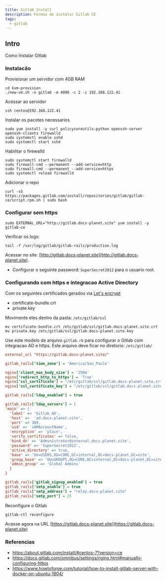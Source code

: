 ```yaml
---
title: Gitlab Install
description: Formas de instalar Gitlab CE
tags:
  - gitlab
---
```


## Intro

Como Instalar Gitlab

### Instalacão

Provisionar um servidor com 4GB RAM

```shell
cd kvm-provision
./new-vm.sh -n gitlab -m 4096 -c 2 -i 192.168.122.41
```

Acessar ao servidor

```shell
ssh centos@192.168.122.41
```

Instalar os pacotes necessarios

```shell
sudo yum install -y curl policycoreutils-python openssh-server openssh-clients firewalld
sudo systemctl enable sshd
sudo systemctl start sshd
```

Habilitar o firewalld

```shell
sudo systemctl start firewalld
sudo firewall-cmd --permanent --add-service=http
sudo firewall-cmd --permanent --add-service=https
sudo systemctl reload firewalld
```

Adicionar o repo

```shell
curl -sS https://packages.gitlab.com/install/repositories/gitlab/gitlab-ce/script.rpm.sh | sudo bash
```

### Configurar sem https

```shell
sudo EXTERNAL_URL="http://gitlab.docs-planet.site" yum install -y gitlab-ce
```

Verificar os logs:

```shell
tail -f /var/log/gitlab/gitlab-rails/production.log
```

Acessar no site: [http://gitlab.docs-planet.site](http://gitlab.docs-planet.site).
 - Configurar o seguinte password: `SuperSecret2012` para o usuario root.

### Configurando com https e integracao Active Directory

Com os seguintes certificados gerados via [Let's encrypt](/artigos/wildcard-certificate-letsencrypt-cloudflare/)

- certificate-bundle.crt 
- private.key

Movimente eles dentro da pasta: `/etc/gitlab/ssl`

```shell
mv certificate-bundle.crt /etc/gitlab/ssl/gitlab.docs-planet.site.crt
mv private.key /etc/gitlab/ssl/gitlab.docs-planet.site.key
```

Use este modelo de arquivo `gitlab.rb` para configurar o Gitlab com integracao AD e https. Este arquivo deve ficar no diretorio: `/etc/gitlab/`

```ini
external_url "https://gitlab.docs-planet.site/"

gitlab_rails['time_zone'] = 'America/Sao_Paulo'

nginx['client_max_body_size'] = '250m'
nginx['redirect_http_to_https'] = 'True'
nginx['ssl_certificate'] = "/etc/gitlab/ssl/gitlab.docs-planet.site.crt"
nginx['ssl_certificate_key'] = "/etc/gitlab/ssl/gitlab.docs-planet.site.key"

gitlab_rails['ldap_enabled'] = true

gitlab_rails['ldap_servers'] = {
'main' => {
  'label' => 'Gitlab AD',
  'host' =>  'ad.docs-planet.site',
  'port' => 389,
  'uid' => 'sAMAccountName',
  'encryption' => 'plain',
  'verify_certificates' => false,
  'bind_dn' => 'Administrator@internal.docs-planet.site',
  'password' => 'SuperSecret2012',
  'active_directory' => true,
  'base' => 'OU=USERS,OU=CORE,DC=internal,DC=docs-planet,DC=site',
  'group_base' => 'OU=GROUPS,OU=CORE,DC=internal,DC=docs-planet,DC=site',
  'admin_group' => 'Global Admins'
  }
}

gitlab_rails['gitlab_signup_enabled'] = true
gitlab_rails['smtp_enable'] = true
gitlab_rails['smtp_address'] = "relay.docs-planet.site"
gitlab_rails['smtp_port'] = 25
```

Reconfigure o Gitlab

```shell
gitlab-ctl reconfigure
```

Acesse agora na URL [https://gitlab.docs-planet.site](https://gitlab.docs-planet.site)

### Referencias

- https://about.gitlab.com/install/#centos-7?version=ce
- https://docs.gitlab.com/omnibus/settings/nginx.html#manually-configuring-https
- https://www.howtoforge.com/tutorial/how-to-install-gitlab-server-with-docker-on-ubuntu-1804/
